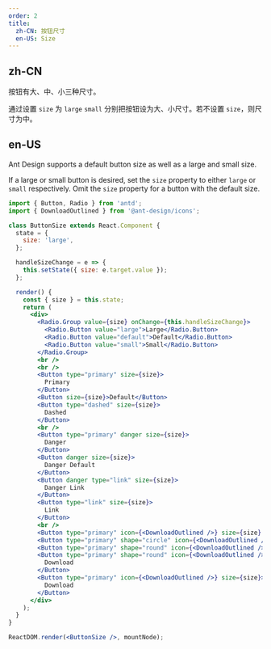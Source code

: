 ```yaml
---
order: 2
title:
  zh-CN: 按钮尺寸
  en-US: Size
---
```


## zh-CN

按钮有大、中、小三种尺寸。

通过设置 `size` 为 `large` `small` 分别把按钮设为大、小尺寸。若不设置 `size`，则尺寸为中。

## en-US

Ant Design supports a default button size as well as a large and small size.

If a large or small button is desired, set the `size` property to either `large` or `small` respectively. Omit the `size` property for a button with the default size.

```jsx
import { Button, Radio } from 'antd';
import { DownloadOutlined } from '@ant-design/icons';

class ButtonSize extends React.Component {
  state = {
    size: 'large',
  };

  handleSizeChange = e => {
    this.setState({ size: e.target.value });
  };

  render() {
    const { size } = this.state;
    return (
      <div>
        <Radio.Group value={size} onChange={this.handleSizeChange}>
          <Radio.Button value="large">Large</Radio.Button>
          <Radio.Button value="default">Default</Radio.Button>
          <Radio.Button value="small">Small</Radio.Button>
        </Radio.Group>
        <br />
        <br />
        <Button type="primary" size={size}>
          Primary
        </Button>
        <Button size={size}>Default</Button>
        <Button type="dashed" size={size}>
          Dashed
        </Button>
        <br />
        <Button type="primary" danger size={size}>
          Danger
        </Button>
        <Button danger size={size}>
          Danger Default
        </Button>
        <Button danger type="link" size={size}>
          Danger Link
        </Button>
        <Button type="link" size={size}>
          Link
        </Button>
        <br />
        <Button type="primary" icon={<DownloadOutlined />} size={size} />
        <Button type="primary" shape="circle" icon={<DownloadOutlined />} size={size} />
        <Button type="primary" shape="round" icon={<DownloadOutlined />} size={size} />
        <Button type="primary" shape="round" icon={<DownloadOutlined />} size={size}>
          Download
        </Button>
        <Button type="primary" icon={<DownloadOutlined />} size={size}>
          Download
        </Button>
      </div>
    );
  }
}

ReactDOM.render(<ButtonSize />, mountNode);
```
